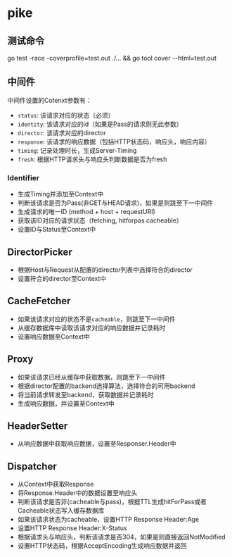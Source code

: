# pike

## 测试命令

go test -race -coverprofile=test.out ./... && go tool cover --html=test.out

## 中间件

中间件设置的Cotenxt参数有：

- `status`: 该请求对应的状态（必须）
- `identity`: 该请求对应的id（如果是Pass的请求则无此参数）
- `director`: 该请求对应的director
- `response`: 该请求的响应数据（包括HTTP状态码，响应头，响应内容）
- `timing`: 记录处理时长，生成Server-Timing
- `fresh`: 根据HTTP请求头与响应头判断数据是否为fresh


### Identifier

- 生成Timing并添加至Context中
- 判断该请求是否为Pass(非GET与HEAD请求)，如果是则跳至下一中间件
- 生成请求的唯一ID (method + host + requestURI)
- 获取该ID对应的请求状态（fetching, hitforpas cacheable）
- 设置ID与Status至Context中


## DirectorPicker

- 根据Host与Request从配置的director列表中选择符合的director
- 设置符合的director至Context中

## CacheFetcher

- 如果该请求对应的状态不是`cacheable`，则跳至下一中间件
- 从缓存数据库中读取该请求对应的响应数据并记录耗时
- 设置响应数据至Context中

## Proxy

- 如果该请求已经从缓存中获取数据，则跳至下一中间件
- 根据director配置的backend选择算法，选择符合的可用backend
- 将当前请求转发至backend，获取数据并记录耗时
- 生成响应数据，并设置至Context中

## HeaderSetter

- 从响应数据中获取响应数据，设置至Responser.Header中

## Dispatcher

- 从Context中获取Response
- 将Response.Header中的数据设置至响应头
- 判断该请求是否非(cacheable与pass)，根据TTL生成hitForPass或者Cacheable状态写入缓存数据库
- 如果该请求状态为cacheable，设置HTTP Response Header:Age
- 设置HTTP Response Header:X-Status 
- 根据请求头与响应头，判断该请求是否304，如果是则直接返回NotModified
- 设置HTTP状态码，根据AcceptEncoding生成响应数据并返回
